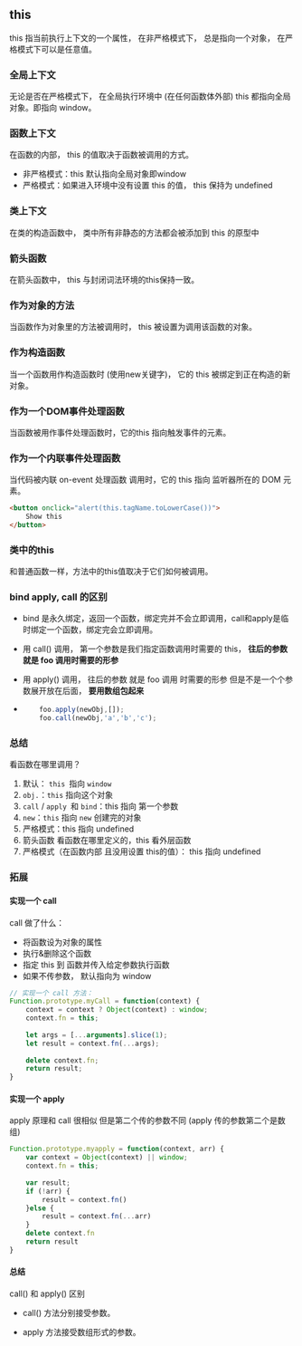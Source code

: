 ## this

this 指当前执行上下文的一个属性， 在非严格模式下， 总是指向一个对象， 在严格模式下可以是任意值。

### 全局上下文

无论是否在严格模式下， 在全局执行环境中 (在任何函数体外部) this 都指向全局对象。即指向 window。

### 函数上下文

在函数的内部， this 的值取决于函数被调用的方式。

- 非严格模式：this 默认指向全局对象即window
- 严格模式：如果进入环境中没有设置 this 的值， this 保持为 undefined

### 类上下文

在类的构造函数中， 类中所有非静态的方法都会被添加到 this 的原型中

### 箭头函数

在箭头函数中， this 与封闭词法环境的this保持一致。

### 作为对象的方法

当函数作为对象里的方法被调用时， this 被设置为调用该函数的对象。

### 作为构造函数

当一个函数用作构造函数时 (使用new关键字)， 它的 this 被绑定到正在构造的新对象。

### 作为一个DOM事件处理函数

当函数被用作事件处理函数时，它的this 指向触发事件的元素。

### 作为一个内联事件处理函数

当代码被内联 on-event 处理函数 调用时，它的 this 指向 监听器所在的 DOM 元素。

```html
<button onclick="alert(this.tagName.toLowerCase())">
    Show this
</button>
```



### 类中的this

和普通函数一样，方法中的this值取决于它们如何被调用。

### bind apply, call 的区别

- bind 是永久绑定，返回一个函数，绑定完并不会立即调用，call和apply是临时绑定一个函数，绑定完会立即调用。

- 用 call() 调用， 第一个参数是我们指定函数调用时需要的 this， **往后的参数 就是 foo 调用时需要的形参**

- 用 apply() 调用， 往后的参数 就是 foo 调用 时需要的形参 但是不是一个个参数展开放在后面， **要用数组包起来**

- ```js
      foo.apply(newObj,[]);
      foo.call(newObj,'a','b','c');
  ```

### 总结

看函数在哪里调用？

1. 默认： `this `指向 `window`
2. `obj.`：`this` 指向这个对象
3.  `call` / `apply `和 `bind`：this 指向 第一个参数
4. `new`：`this` 指向 `new` 创建完的对象
5. 严格模式：this 指向 undefined
6. 箭头函数 看函数在哪里定义的，this 看外层函数
7. 严格模式（在函数内部 且没用设置 this的值）： this 指向 undefined

### 拓展

#### 实现一个 call

call 做了什么：

- 将函数设为对象的属性
- 执行&删除这个函数
- 指定 this 到 函数并传入给定参数执行函数
- 如果不传参数， 默认指向为 window

```js
// 实现一个 call 方法：
Function.prototype.myCall = function(context) {
    context = context ? Object(context) : window;
    context.fn = this;
    
    let args = [...arguments].slice(1);
    let result = context.fn(...args);
    
    delete context.fn;
    return result;
}
```

#### 实现一个 apply

apply 原理和 call 很相似 但是第二个传的参数不同 (apply 传的参数第二个是数组)

```js
Function.prototype.myapply = function(context, arr) {
    var context = Object(context) || window;
    context.fn = this;
    
    var result;
    if (!arr) {
        result = context.fn()
    }else {
        result = context.fn(...arr)
    }
    delete context.fn
    return result
}
```

#### 总结

call() 和 apply() 区别

- call() 方法分别接受参数。

- apply 方法接受数组形式的参数。